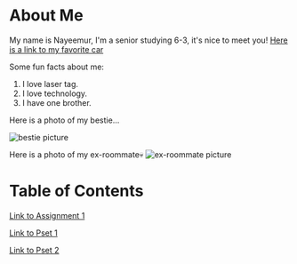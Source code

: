 # About Me

My name is Nayeemur, I'm a senior studying 6-3, it's nice to meet you! [Here is a link to my favorite car](https://www.google.com/search?num=10&sca_esv=7550878c098e0420&sxsrf=AE3TifOWUAL2BFchehfauxxcYItZyOvV4A:1757006809209&udm=2&fbs=AIIjpHxU7SXXniUZfeShr2fp4giZ1Y6MJ25_tmWITc7uy4KIeioyp3OhN11EY0n5qfq-zENwnGygERInUV_0g0XKeHGJIK02MUc5n41I8mJf-rA8r_6zpYS2MPuGIIBdwhxaUeh1j7LhnaWRcGV4cHbAAPvVQenSR8SemJRCf6B2-D6Vi24rRLKcJw6c8Y_FKhE4HBPr2qNF9cksPQqKvUHJgsRWXcIjDQ&q=s550&sa=X&ved=2ahUKEwj2luy10L-PAxWaElkFHR2oJ8kQtKgLegQIEBAB&biw=1512&bih=857&dpr=2#vhid=qSYV7yNl7WdzyM&vssid=mosaic)

Some fun facts about me:

1. I love laser tag.
2. I love technology.
3. I have one brother.

Here is a photo of my bestie...

![bestie picture](https://media.licdn.com/dms/image/v2/D4E03AQHNkdeYdbOnWA/profile-displayphoto-scale_400_400/B4EZjZ7I5jGYAg-/0/1756002816188?e=1759968000&v=beta&t=oJmD_-sGJyRubJteZzxgC_jSvXLFxByEpPdOdYchTck)

Here is a photo of my ex-roommate💀
![ex-roommate picture](https://tarikhasic.com/img/selfie_small.jpeg)

# Table of Contents

[Link to Assignment 1](assignments/assignment1.md)

[Link to Pset 1](psets/pset1.md)

[Link to Pset 2](psets/pset2.md)

